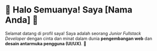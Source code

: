 # 👋 Halo Semuanya! Saya [Nama Anda] 🌟

Selamat datang di profil saya! Saya adalah seorang _Junior Fullstack Developer_ dengan cinta dan minat dalam dunia **pengembangan web** dan **desain antarmuka pengguna (UI/UX)**. 🚀
